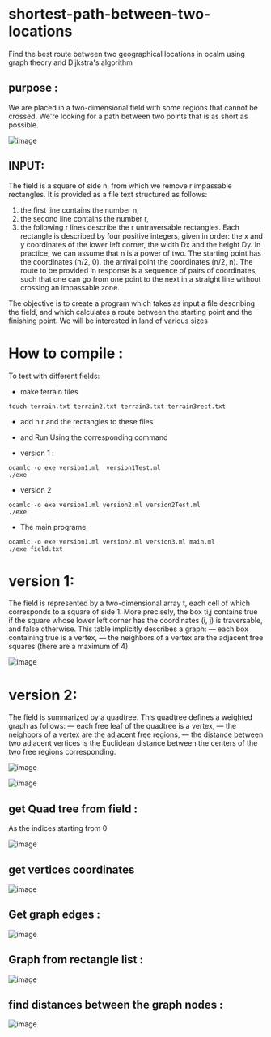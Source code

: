 # shortest-path-between-two-locations
Find the best route between two geographical locations in ocalm using graph theory and Dijkstra's algorithm

## purpose : 
We are placed in a two-dimensional field with some regions that cannot be crossed. We're looking for a path between two points that is as short as possible.


![image](https://user-images.githubusercontent.com/72779962/168636239-8bb82826-490d-4d1e-b05b-ca57ddc36f91.png)



## INPUT:
The field is a square of side n, from which we remove r impassable rectangles. It is provided as a file
text structured as follows:
1. the first line contains the number n,
2. the second line contains the number r,
3. the following r lines describe the r untraversable rectangles.
Each rectangle is described by four positive integers, given in order: the x and y coordinates of the
lower left corner, the width Dx and the height Dy. In practice, we can assume that n is a power of two.
The starting point has the coordinates (n/2, 0), the arrival point the coordinates (n/2, n). The route to be provided in response is a sequence of pairs of coordinates, such that one can go from one point to the next in a straight line without crossing an impassable zone.

The objective is to create a program which takes as input a file describing the field, and which calculates a route between the starting point and the finishing point. We will be interested in land of various sizes


# How to compile :
To test with different fields: 
* make terrain files 
```
touch terrain.txt terrain2.txt terrain3.txt terrain3rect.txt
```
* add n r and the rectangles to these files 
* and Run Using the corresponding command 


* version 1 : 
``` 
ocamlc -o exe version1.ml  version1Test.ml
./exe
```
* version 2 
```
ocamlc -o exe version1.ml version2.ml version2Test.ml
./exe
```
* The main programe
```
ocamlc -o exe version1.ml version2.ml version3.ml main.ml
./exe field.txt
```



# version 1:
The field is represented by a two-dimensional array t, each cell of which corresponds to a square of side 1.
More precisely, the box ti,j contains true if the square whose lower left corner has the coordinates (i, j) is
traversable, and false otherwise. This table implicitly describes a graph:
— each box containing true is a vertex,
— the neighbors of a vertex are the adjacent free squares (there are a maximum of 4).

![image](https://user-images.githubusercontent.com/72779962/169607436-6cf0ba5e-dc9c-4251-9128-3d5bf71d556e.png)


# version 2:
The field is summarized by a quadtree. This quadtree defines a weighted graph as follows:
— each free leaf of the quadtree is a vertex,
— the neighbors of a vertex are the adjacent free regions,
— the distance between two adjacent vertices is the Euclidean distance between the centers of the two free regions
corresponding.


![image](https://user-images.githubusercontent.com/72779962/169689085-2e892d0c-a26f-406d-9615-530fc3bab79a.png)


![image](https://user-images.githubusercontent.com/72779962/168881743-139beb88-acfb-467c-b76f-a26f3c79dbe4.png)




## get Quad tree from field : 
As the indices starting from 0 

![image](https://user-images.githubusercontent.com/72779962/169688984-d2e2499a-5e3b-4323-abcd-ae91bc8deccd.png)


## get vertices coordinates 

![image](https://user-images.githubusercontent.com/72779962/169688865-76d4bd76-3ce3-478c-8d99-73c1988e899e.png)


## Get graph edges : 

![image](https://user-images.githubusercontent.com/72779962/169688821-bec316db-47bf-4386-b9ce-0feb1c8684c6.png)


## Graph from rectangle list : 

![image](https://user-images.githubusercontent.com/72779962/169688560-c876329a-21f9-488b-81ab-58fe92c82670.png)


## find distances between the graph nodes :  

![image](https://user-images.githubusercontent.com/72779962/169688726-c6468c3a-96cf-4ed5-a936-b00ded3ea40a.png)







